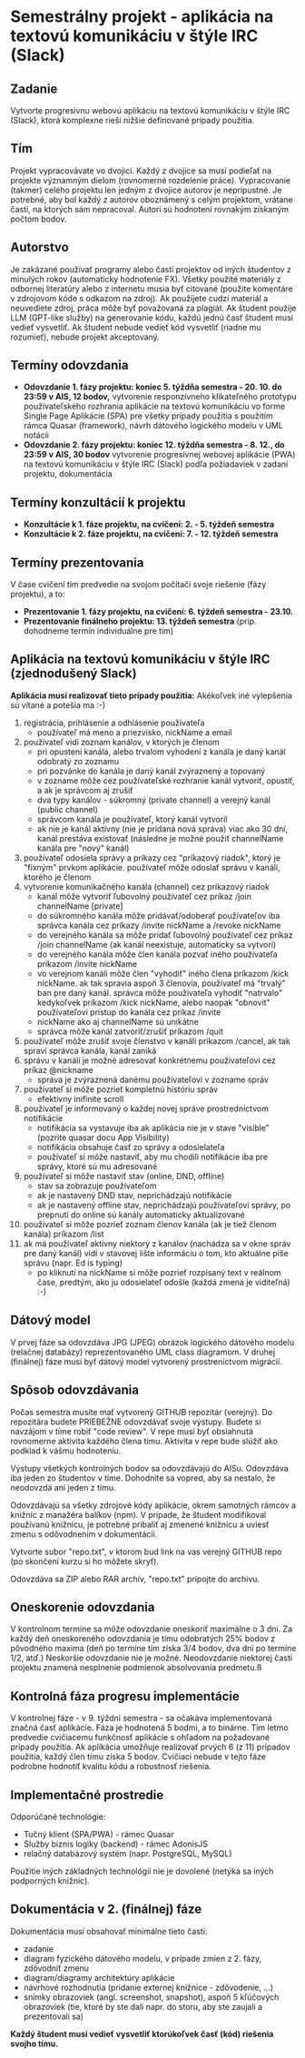 # Semestrálny projekt - aplikácia na textovú komunikáciu v štýle IRC (Slack)

## Zadanie

Vytvorte progresívnu webovú aplikáciu na textovú komunikáciu v štýle IRC (Slack), ktorá komplexne rieši nižšie definované prípady použitia.

## Tím

Projekt vypracovávate vo dvojici. Každý z dvojice sa musí podieľať na
projekte významným dielom (rovnomerné rozdelenie práce). Vypracovanie (takmer) celého projektu len jedným z dvojice autorov je neprípustné. Je potrebné, aby bol každý z autorov oboznámený s celým projektom, vrátane častí, na ktorých sám nepracoval. Autori sú hodnotení rovnakým získaným počtom bodov.

## Autorstvo

Je zakázané používať programy alebo časti projektov od iných študentov z minulých rokov (automaticky hodnotenie FX).
Všetky použité materiály z odbornej literatúry alebo z internetu musia byť citované (použite komentáre v zdrojovom kóde s odkazom na zdroj). Ak použijete cudzí materiál a neuvediete zdroj, práca môže byť považovaná za plagiát. Ak študent použije LLM (GPT-like služby) na generovanie kódu, každú jednú časť študent musí vedieť vysvetliť. Ak študent nebude vedieť kód vysvetliť (riadne mu rozumieť), nebude projekt akceptovaný.

## Termíny odovzdania

- **Odovzdanie 1. fázy projektu: koniec 5. týždňa semestra - 20. 10. do 23:59 v AIS, 12 bodov,** vytvorenie responzívneho klikateľného prototypu používateľského rozhrania aplikácie na textovú komunikáciu vo forme Single Page Aplikácie (SPA) pre všetky prípady použitia s použitím rámca Quasar (framework), návrh dátového logického modelu v UML notácii
- **Odovzdanie 2. fázy projektu: koniec 12. týždňa semestra - 8. 12., do 23:59 v AIS, 30 bodov** vytvorenie progresívnej webovej aplikácie (PWA) na textovú komunikáciu v štýle IRC (Slack) podľa požiadaviek v zadaní projektu, dokumentácia

## Termíny konzultácií k projektu

- **Konzultácie k 1. fáze projektu, na cvičení: 2. - 5. týždeň semestra**
- **Konzultácie k 2. fáze projektu, na cvičení: 7. - 12. týždeň semestra**

## Termíny prezentovania

V čase cvičení tím predvedie na svojom počítači svoje riešenie (fázy projektu), a to:

- **Prezentovanie 1. fázy projektu, na cvičení: 6. týždeň semestra - 23.10.**
- **Prezentovanie finálneho projektu: 13. týždeň semestra** (prip. dohodneme termín individuálne pre tím)

## Aplikácia na textovú komunikáciu v štýle IRC (zjednodušený Slack)

**Aplikácia musí realizovať tieto prípady použitia:**
Akékoľvek iné vylepšenia sú vítané a potešia ma :-)

1. registrácia, prihlásenie a odhlásenie používateľa
   - používateľ má meno a priezvisko, nickName a email
2. používateľ vidí zoznam kanálov, v ktorých je členom
   - pri opustení kanála, alebo trvalom vyhodení z kanála je daný kanál odobratý zo zoznamu
   - pri pozvánke do kanála je daný kanál zvýraznený a topovaný
   - v zozname môže cez používateľské rozhranie kanál vytvoriť, opustiť, a ak je správcom aj zrušiť
   - dva typy kanálov - súkromný (private channel) a verejný kanál (public channel)
   - správcom kanála je používateľ, ktorý kanál vytvoril
   - ak nie je kanál aktívny (nie je pridaná nová správa) viac ako 30 dní, kanál prestáva existovať (následne je možné použiť channelName kanála pre "nový" kanál)
3. používateľ odosiela správy a príkazy cez "príkazový riadok", ktorý je "fixným" prvkom aplikácie. používateľ môže odoslať správu v kanáli, ktorého je členom
4. vytvorenie komunikačného kanála (channel) cez príkazový riadok
   - kanál môže vytvoriť ľubovolný používateľ cez príkaz /join channelName [private]
   - do súkromného kanála môže pridávať/odoberať používateľov iba správca kanála cez príkazy /invite nickName a /revoke nickName
   - do verejného kanála sa môže pridať ľubovolný používateľ cez príkaz /join channelName (ak kanál neexistuje, automaticky sa vytvorí)
   - do verejného kanála môže člen kanála pozvať iného používateľa príkazom /invite nickName
   - vo verejnom kanáli môže člen "vyhodiť" iného člena príkazom /kick nickName. ak tak spravia aspoň 3 členovia, používateľ má "trvalý" ban pre daný kanál. správca môže používateľa vyhodiť "natrvalo" kedykoľvek príkazom /kick nickName, alebo naopak "obnovit" používateľovi prístup do kanála cez príkaz /invite
   - nickName ako aj channelName sú unikátne
   - správca môže kanál zatvoriť/zrušiť príkazom /quit
5. používateľ môže zrušiť svoje členstvo v kanáli príkazom /cancel, ak tak spraví správca kanála, kanál zaniká
6. správu v kanáli je možné adresovať konkrétnemu používateľovi cez príkaz @nickname
   - správa je zvýraznená danému používateľovi v zozname správ
7. používateľ si môže pozrieť kompletnú históriu správ
   - efektívny inifinite scroll
8. používateľ je informovaný o každej novej správe prostredníctvom notifikácie
   - notifikácia sa vystavuje iba ak aplikácia nie je v stave "visible" (pozrite quasar docu App Visibility)
   - notifikácia obsahuje časť zo správy a odosielateľa
   - používateľ si môže nastaviť, aby mu chodili notifikácie iba pre správy, ktoré sú mu adresované
9. používateľ si môže nastaviť stav (online, DND, offline)
   - stav sa zobrazuje používateľom
   - ak je nastavený DND stav, neprichádzajú notifikácie
   - ak je nastavený offline stav, neprichádzajú používateľovi správy, po prepnutí do online sú kanály automaticky aktualizované
10. používateľ si môže pozrieť zoznam členov kanála (ak je tiež členom kanála) príkazom /list
11. ak má používateľ aktívny niektorý z kanálov (nachádza sa v okne správ pre daný kanál) vidí v stavovej lište informáciu o tom, kto aktuálne píše správu (napr. Ed is typing)
    - po kliknutí na nickName si môže pozrieť rozpísaný text v reálnom čase, predtým, ako ju odosielateľ odošle (každá zmena je viditeľná) :-)

## Dátový model

V prvej fáze sa odovzdáva JPG (JPEG) obrázok logického dátového modelu (relačnej databázy) reprezentovaného UML class diagramom.
V druhej (finálnej) fáze musí byť dátový model vytvorený prostreníctvom migrácií.

## Spôsob odovzdávania

Počas semestra musíte mať vytvorený GITHUB repozitár (verejný). Do repozitára budete PRIEBEŽNE odovzdávať svoje výstupy. Budete si navzájom v tíme robiť "code review". V repe musí byť obsiahnutá rovnomerne aktivita každého člena tímu. Aktivita v repe bude slúžiť ako podklad k vášmu hodnoteniu.

Výstupy všetkých kontrolných bodov sa odovzdávajú do AISu. Odovzdáva iba jeden zo študentov v tíme. Dohodnite sa vopred, aby sa nestalo, že neodovzdá ani jeden z tímu.

Odovzdávajú sa všetky zdrojové kódy aplikácie, okrem samotných rámcov a knižníc z manažéra balíkov (npm). V prípade, že študent modifikoval používanú knižnicu, je potrebné pribaliť aj zmenené knižnicu a uviesť zmenu s odôvodnením v dokumentácii.

Vytvorte subor "repo.txt", v ktorom bud link na vas verejný GITHUB repo (po skončení kurzu si ho môžete skryť).

Odovzdáva sa ZIP alebo RAR archív, "repo.txt" pripojte do archivu.

## Oneskorenie odovzdania

V kontrolnom termíne sa môže odovzdanie oneskoriť maximálne o 3 dni.
Za každý deň oneskoreného odovzdania je tímu odobratých 25% bodov z pôvodného maxima (deň po termíne tím získa 3/4 bodov, dva dni po termíne 1/2, atď.)
Neskoršie odovzdanie nie je možné. Neodovzdanie niektorej časti projektu znamená nesplnenie podmienok absolvovania predmetu.ß

## Kontrolná fáza progresu implementácie

V kontrolnej fáze - v 9. týždni semestra - sa očakáva implementovaná značná časť aplikácie. Fáza je hodnotená 5 bodmi, a to binárne. Tím letmo predvedie cvičiacemu funkčnosť aplikácie s ohľadom na požadované prípady použitia. Ak aplikácia umožňuje realizovať prvých 6 (z 11) prípadov použitia, každý člen tímu získa 5 bodov. Cvičiaci nebude v tejto fáze podrobne hodnotiť kvalitu kódu a robustnosť riešenia.

## Implementačné prostredie

Odporúčané technológie:

- Tučný klient (SPA/PWA) - rámec Quasar
- Služby biznis logiky (backend) - rámec AdonisJS
- relačný databázový systém (napr. PostgreSQL, MySQL)

Použitie iných základných technológií nie je dovolené (netýka sa iných podporných knižníc).

## Dokumentácia v 2. (finálnej) fáze

Dokumentácia musí obsahovať minimálne tieto časti:

- zadanie
- diagram fyzického dátového modelu, v prípade zmien z 2. fázy, zdôvodniť zmenu
- diagram/diagramy architektúry aplikácie
- návrhové rozhodnutia (pridanie externej knižnice - zdôvodenie, ...)
- snímky obrazoviek (angl. screenshot, snapshot), aspoň 5 kľúčových obrazoviek (tie, ktoré by ste dali napr. do storu, aby ste zaujali a prezentovali sa)

**Každý študent musí vedieť vysvetliť ktorúkoľvek časť (kód) riešenia svojho tímu.**

